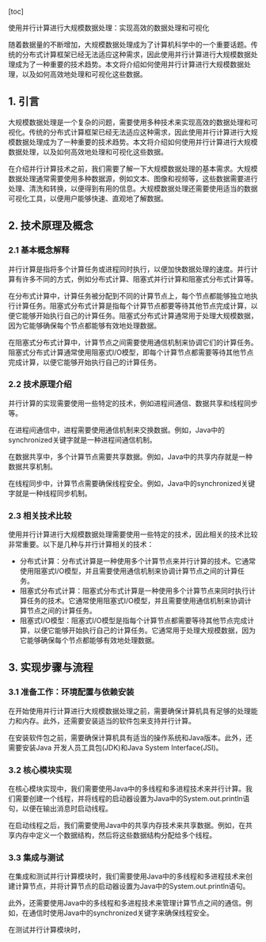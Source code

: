 
[toc]                    
                
                
使用并行计算进行大规模数据处理：实现高效的数据处理和可视化

随着数据量的不断增加，大规模数据处理成为了计算机科学中的一个重要话题。传统的分布式计算框架已经无法适应这种需求，因此使用并行计算进行大规模数据处理成为了一种重要的技术趋势。本文将介绍如何使用并行计算进行大规模数据处理，以及如何高效地处理和可视化这些数据。

## 1. 引言

大规模数据处理是一个复杂的问题，需要使用多种技术来实现高效的数据处理和可视化。传统的分布式计算框架已经无法适应这种需求，因此使用并行计算进行大规模数据处理成为了一种重要的技术趋势。本文将介绍如何使用并行计算进行大规模数据处理，以及如何高效地处理和可视化这些数据。

在介绍并行计算技术之前，我们需要了解一下大规模数据处理的基本需求。大规模数据处理通常需要使用多种数据源，例如文本、图像和视频等，这些数据需要进行处理、清洗和转换，以便得到有用的信息。大规模数据处理还需要使用适当的数据可视化工具，以便用户能够快速、直观地了解数据。

## 2. 技术原理及概念

### 2.1 基本概念解释

并行计算是指将多个计算任务或进程同时执行，以便加快数据处理的速度。并行计算有许多不同的方式，例如分布式计算、阻塞式并行计算和阻塞式分布式计算等。

在分布式计算中，计算任务被分配到不同的计算节点上，每个节点都能够独立地执行计算任务。阻塞式分布式计算是指每个计算节点都要等待其他节点完成计算，以便它能够开始执行自己的计算任务。阻塞式分布式计算通常用于处理大规模数据，因为它能够确保每个节点都能够有效地处理数据。

在阻塞式分布式计算中，计算节点之间需要使用通信机制来协调它们的计算任务。阻塞式分布式计算通常使用阻塞式I/O模型，即每个计算节点都需要等待其他节点完成计算，以便它能够开始执行自己的计算任务。

### 2.2 技术原理介绍

并行计算的实现需要使用一些特定的技术，例如进程间通信、数据共享和线程同步等。

在进程间通信中，进程需要使用通信机制来交换数据。例如，Java中的synchronized关键字就是一种进程间通信机制。

在数据共享中，多个计算节点需要共享数据。例如，Java中的共享内存就是一种数据共享机制。

在线程同步中，计算节点需要确保线程安全。例如，Java中的synchronized关键字就是一种线程同步机制。

### 2.3 相关技术比较

使用并行计算进行大规模数据处理需要使用一些特定的技术，因此相关的技术比较非常重要。以下是几种与并行计算相关的技术：

- 分布式计算：分布式计算是一种使用多个计算节点来并行计算的技术。它通常使用阻塞式I/O模型，并且需要使用通信机制来协调计算节点之间的计算任务。
- 阻塞式分布式计算：阻塞式分布式计算是一种使用多个计算节点来同时执行计算任务的技术。它通常使用阻塞式I/O模型，并且需要使用通信机制来协调计算节点之间的计算任务。
- 阻塞式I/O模型：阻塞式I/O模型是指每个计算节点都需要等待其他节点完成计算，以便它能够开始执行自己的计算任务。它通常用于处理大规模数据，因为它能够确保每个节点都能够有效地处理数据。

## 3. 实现步骤与流程

### 3.1 准备工作：环境配置与依赖安装

在开始使用并行计算进行大规模数据处理之前，需要确保计算机具有足够的处理能力和内存。此外，还需要安装适当的软件包来支持并行计算。

在安装软件包之前，需要确保计算机具有适当的操作系统和Java版本。此外，还需要安装Java 开发人员工具包(JDK)和Java System Interface(JSI)。

### 3.2 核心模块实现

在核心模块实现中，我们需要使用Java中的多线程和多进程技术来并行计算。我们需要创建一个线程，并将线程的启动器设置为Java中的System.out.println语句，以便在输出消息时启动线程。

在启动线程之后，我们需要使用Java中的共享内存技术来共享数据。例如，在共享内存中定义一个数据结构，然后将这些数据结构分配给多个线程。

### 3.3 集成与测试

在集成和测试并行计算模块时，我们需要使用Java中的多线程和多进程技术来创建计算节点，并将计算节点的启动器设置为Java中的System.out.println语句。

此外，还需要使用Java中的多线程和多进程技术来管理计算节点之间的通信。例如，在通信时使用Java中的synchronized关键字来确保线程安全。

在测试并行计算模块时，

